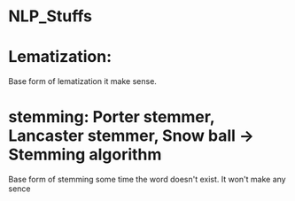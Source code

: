# NLP_Stuffs

# Lematization:
Base form of lematization it make sense.

# stemming: Porter stemmer, Lancaster stemmer, Snow ball  -> Stemming algorithm
Base form of stemming some time the word doesn't exist. It won't make any sence
